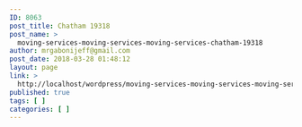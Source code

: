 ```yaml
---
ID: 8063
post_title: Chatham 19318
post_name: >
  moving-services-moving-services-moving-services-chatham-19318
author: mrgabonijeff@gmail.com
post_date: 2018-03-28 01:48:12
layout: page
link: >
  http://localhost/wordpress/moving-services-moving-services-moving-services-chatham-19318/
published: true
tags: [ ]
categories: [ ]
---
```

